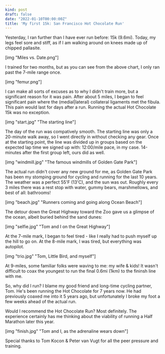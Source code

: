 ```yaml
---
kind: post
draft: false
date: "2022-01-10T00:00:00Z"
title: 'My first 15k: San Francisco Hot Chocolate Run'
---
```

Yesterday, I ran further than I have ever run before: 15k (9.6mi). Today, my legs feel sore and stiff, as if I am walking around on knees made up of chipped pallasite. 

[img "Miles vs. Date.png"]

I trained for two months, but as you can see from the above chart, I only ran past the 7-mile range once.

[img "femur.png"]

I can make all sorts of excuses as to why I didn't train more, but a significant reason for it was pain. After about 5 miles, I began to feel significant pain where the (medial|lateral) collateral ligaments met the fibula. This pain would last for days after a run. Running the actual Hot Chocolate 15k was no exception. 

[img "start.jpg" "The starting line"]

The day of the run was compatively smooth. The starting line was only a 20-minute walk away, so I went directly in without checking any gear. Once at the starting point, the line was divided up in groups based on the expected lap time we signed up with: 12:00/mile pace, in my case. 14-minutes after the first group left, ours did as well.

[img "windmill.jpg" "The famous windmills of Golden Gate Park"]

The actual run didn't cover any new ground for me, as Golden Gate Park has been my stomping ground for cycling and running for the last 10 years. The weather was a perfect 55'F (13'C), and the sun was out. Roughly every 3 miles there was a rest stop with water, gummy bears, marshmellows, and best of all: bathrooms!


[img "beach.jpg" "Runners coming and going along Ocean Beach"]

The detour down the Great Highway toward the Zoo gave us a glimpse of the ocean, albeit buried behind the sand dunes:

[img "selfie.jpg" "Tom and I on the Great Highway"]

At the 7-mile mark, I began to feel tired - like I really had to push myself up the hill to go on. At the 8-mile mark, I was tired, but everything was autopilot.


[img "trio.jpg" "Tom, Little Bird, and myself"]

At 9-miles, some familiar folks were waving to me: my wife & kids! It wasn't difficult to coax the youngest to run the final 0.6mi (1km) to the fininsh line with me.

So, why did I run? I blame my good friend and long-time cycling partner, Tom. He's been running the Hot Chocolate for 7 years now. He had previously coaxed me into it 5 years ago, but unfortunately I broke my foot a few weeks ahead of the actual run.

Would I recommend the Hot Chocolate Run? Most definitely. The experience certainly has me thinking about the viability of running a Half Marathon later this year.

[img "finish.jpg" "Tom and I, as the adrenaline wears down"]

Special thanks to Tom Kocon & Peter van Vugt for all the peer pressure and training.
